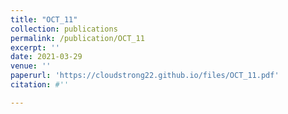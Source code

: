 ```yaml
---
title: "OCT_11"
collection: publications
permalink: /publication/OCT_11
excerpt: ''
date: 2021-03-29
venue: ''
paperurl: 'https://cloudstrong22.github.io/files/OCT_11.pdf'
citation: #''

---
```


[Download paper here]: (https://cloudstrong22.github.io/files/OCT_11.pdf)

